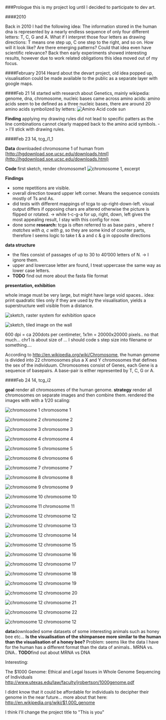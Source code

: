 ###Prologue
this is my project log until I decided to participate to dev art.

####2010

Back in 2010 I had the following idea:
The information stored in the human dna is represented by a nearly endless sequence of only four different letters: T, C, G and A. What if I interpret those four letters as drawing directions: T means one step up, C one step to the right, and so on. How will it look like? Are there emerging patterns? Could that idea even have scientific relevance?
Back then early experiments showed interesting results, however due to work related obligations this idea moved out of my focus.

####February 2014
Heard about the devart project, old idea popped up, visualisation could be made available to the public as a separate layer with google maps.

####Feb 21 14
started with research about Genetics, mainly wikipedia: genome, dna, chromosome, nucleic bases
came across amino acids: amino acids seem to be defined as a three nucleic bases, there are around 20 amino acids symbolized by letters:
![Amino Acid code sun](http://upload.wikimedia.org/wikipedia/commons/7/70/Aminoacids_table.svg "Amino Acid code sun")

**Finding** applying my drawing rules did not lead to specific patters as the line combinations cannot clearly mapped back to the amino acid symbols. -> I'll  stick with drawing rules.

####Feb 23 14, tcg_i1_1

**Data** downloaded chromosome 1 of human from [http://hgdownload.soe.ucsc.edu/downloads.html](http://hgdownload.soe.ucsc.edu/downloads.html)

**Code** first sketch, render chromosome1
![chromosome 1, excerpt](../images/2014224_0.41chr1.jpg "chromosome 1, excerpt")

**Findings** 
+ some repetitions are visible. 
+ overall direction toward upper left corner. Means the sequence consists mostly of Ts and As.
+ did tests with different mappings of tcga to up-right-down-left. visual output differs if opposing chars are altered otherwise the picture is flipped or rotated.
-> while t-c-g-a  for up, right, down, left gives the most appealing result,  I stay with this config for now.
+ done some **research:** tcga is often referred to as base pairs , where *t matches with a, c with g*, so they are some kind of counter parts, therefore I seems logic to take t & a and c & g in opposite directions 

**data structure** 

+ the files consist of passages of up to 30 to 40’000 letters of N. -> I ignore them.
+ upper and lowercase letter are found, I treat uppercase the same way as lower case letters. 
+ **TODO** find out more about the fasta file format


**presentation, exhibition**

whole image must be very large, but might have large void spaces..
idea: print quadratic tiles only if they are used by the visualisation, yields a superstructure well visible from a distance.

![sketch, raster system for exhibition space](../images/sketch1.jpg "sketch, raster system for exhibition space")

![sketch, tiled image on the wall](../images/sketch2.jpg "sketch, tiled image on the wall")

600 dpi = ca 200dots per centimeter, 1x1m = 20000x20000 pixels.. no that much…
chr1 is about size of … I should code s step size into filename or something….

According to http://en.wikipedia.org/wiki/Chromosome, the human genome is divided into 22 chromosomes plus a X and Y chromosomes that defines the sex of the individuum. Chromosomes consist of Genes, each Gene is a sequence of basepairs. A base-pair is either represented by T, C, G or A.

####Feb 24 14, tcg_i2

**goal** render all chromosomes of the human genome. 
**strategy** render all chromosomes on separate images and then combine them.
rendered the images with with a 1/20 scaling:

![chromosome 1](../images/chrom_tcg_i2/chr1.png "chromosome 1")
chromosome 1

![chromosome 2](../images/chrom_tcg_i2/chr2.png "chromosome 2")
chromosome 2

![chromosome 3](../images/chrom_tcg_i2/chr3.png "chromosome 3")
chromosome 3

![chromosome 4](../images/chrom_tcg_i2/chr4.png "chromosome 4")
chromosome 4

![chromosome 5](../images/chrom_tcg_i2/chr5.png "chromosome 5")
chromosome 5

![chromosome 6](../images/chrom_tcg_i2/chr6.png "chromosome 6")
chromosome 6

![chromosome 7](../images/chrom_tcg_i2/chr7.png "chromosome 7")
chromosome 7

![chromosome 8](../images/chrom_tcg_i2/chr8.png "chromosome 8")
chromosome 8

![chromosome 9](../images/chrom_tcg_i2/chr9.png "chromosome 9")
chromosome 9

![chromosome 10](../images/chrom_tcg_i2/chr10.png "chromosome 10")
chromosome 10

![chromosome 11](../images/chrom_tcg_i2/chr11.png "chromosome 11")
chromosome 11

![chromosome 12](../images/chrom_tcg_i2/chr12.png "chromosome 12")
chromosome 12

![chromosome 12](../images/chrom_tcg_i2/chr13.png "chromosome 13")
chromosome 13

![chromosome 12](../images/chrom_tcg_i2/chr14.png "chromosome 14")
chromosome 14

![chromosome 12](../images/chrom_tcg_i2/chr15.png "chromosome 15")
chromosome 15

![chromosome 12](../images/chrom_tcg_i2/chr16.png "chromosome 16")
chromosome 16

![chromosome 12](../images/chrom_tcg_i2/chr17.png "chromosome 17")
chromosome 17

![chromosome 12](../images/chrom_tcg_i2/chr18.png "chromosome 18")
chromosome 18

![chromosome 12](../images/chrom_tcg_i2/chr19.png "chromosome 19")
chromosome 19

![chromosome 12](../images/chrom_tcg_i2/chr20.png "chromosome 20")
chromosome 20

![chromosome 12](../images/chrom_tcg_i2/chr21.png "chromosome 21")
chromosome 21

![chromosome 12](../images/chrom_tcg_i2/chr22.png "chromosome 22")
chromosome 22

![chromosome 12](../images/chrom_tcg_i2/chr23.png "chromosome 12")
chromosome 12


**data**downloaded some datasets of some interesting  animals such as honey bee  etc… 
**Is the visualisation of the shimpansee more similar to the human than the visualisation of a honey bee?**
Problem: seems like the data I have for the human has a different format than the data of animals.. MRNA vs. DNA.. 
**TODO**find out about MRNA vs DNA









Interesting:

The $1000 Genome: Ethical and Legal Issues in Whole Genome Sequencing of Individuals 
http://www.utexas.edu/law/faculty/jrobertson/1000genome.pdf

I didnt know that it could be affordable for individuals to decipher their genome in the near future...
more about that here: http://en.wikipedia.org/wiki/$1,000_genome

I think I'll change the project title to "This is you" 

